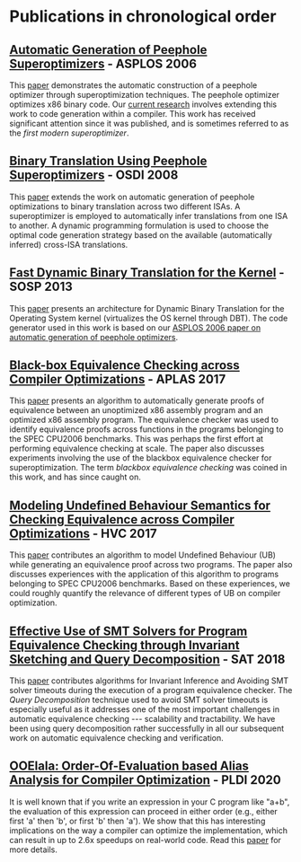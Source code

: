 # Publications in chronological order

## [Automatic Generation of Peephole Superoptimizers](https://raw.githubusercontent.com/compilerai/compilerai-publications/master/asplos06.pdf) - ASPLOS 2006
This [paper](https://raw.githubusercontent.com/compilerai/compilerai-publications/master/asplos06.pdf) demonstrates the automatic construction of a peephole optimizer
through superoptimization techniques.  The peephole optimizer optimizes
x86 binary code.  Our [current research](http://compiler.ai) involves
extending this work to code generation within a compiler.  This work
has received significant attention since it was published, and is sometimes
referred to as the *first modern superoptimizer*.

## [Binary Translation Using Peephole Superoptimizers](https://raw.githubusercontent.com/compilerai/compilerai-publications/master/osdi08.pdf) - OSDI 2008
This [paper](https://raw.githubusercontent.com/compilerai/compilerai-publications/master/osdi08.pdf)
extends the work on automatic generation of peephole optimizations to
binary translation across two different ISAs. A superoptimizer is employed
to automatically infer translations from one ISA to another.  A dynamic
programming formulation is used to choose the optimal code generation
strategy based on the available (automatically inferred) cross-ISA translations.

## [Fast Dynamic Binary Translation for the Kernel](https://raw.githubusercontent.com/compilerai/compilerai-publications/master/btkernel.pdf) - SOSP 2013
This [paper](https://raw.githubusercontent.com/compilerai/compilerai-publications/master/btkernel.pdf)
presents an architecture for Dynamic Binary Translation for the Operating System kernel (virtualizes the OS kernel through DBT). The code generator used in this work is based on our [ASPLOS 2006 paper on automatic generation of peephole optimizers](https://raw.githubusercontent.com/compilerai/compilerai-publications/master/asplos06.pdf).

## [Black-box Equivalence Checking across Compiler Optimizations](https://raw.githubusercontent.com/compilerai/compilerai-publications/master/btkernel.pdf) - APLAS 2017
This [paper](https://raw.githubusercontent.com/compilerai/compilerai-publications/master/btkernel.pdf)
presents an algorithm to automatically generate proofs of equivalence between
an unoptimized x86 assembly program and an optimized x86 assembly program.
The equivalence checker was used to identify equivalence proofs across
functions in the programs belonging to the SPEC CPU2006 benchmarks. This was
perhaps the first effort at performing equivalence checking at scale. The paper
also discusses experiments involving the use of the blackbox equivalence checker
for superoptimization. The term *blackbox equivalence checking* was coined in
this work, and has since caught on.

## [Modeling Undefined Behaviour Semantics for Checking Equivalence across Compiler Optimizations](https://raw.githubusercontent.com/compilerai/compilerai-publications/master/hvc17.pdf) - HVC 2017
This [paper](https://raw.githubusercontent.com/compilerai/compilerai-publications/master/hvc17.pdf)
contributes an algorithm to model Undefined Behaviour (UB) while generating an
equivalence proof across two programs. The paper also discusses experiences with
the application of this algorithm to programs belonging to SPEC CPU2006
benchmarks. Based on these experiences, we could roughly quantify the relevance
of different types of UB on compiler optimization.

## [Effective Use of SMT Solvers for Program Equivalence Checking through Invariant Sketching and Query Decomposition](https://raw.githubusercontent.com/compilerai/compilerai-publications/master/sat18.pdf) - SAT 2018
This [paper](https://raw.githubusercontent.com/compilerai/compilerai-publications/master/sat18.pdf)
contributes algorithms for Invariant Inference and Avoiding SMT solver timeouts
during the execution of a program equivalence checker. The *Query Decomposition*
technique used to avoid SMT solver timeouts is especially useful as it
addresses one of the most important challenges in automatic equivalence
checking --- scalability and tractability.  We have been using
query decomposition rather successfully in all our subsequent work on automatic
equivalence checking and verification.

## [OOElala: Order-Of-Evaluation based Alias Analysis for Compiler Optimization](https://raw.githubusercontent.com/compilerai/compilerai-publications/master/ooelala.pdf) - PLDI 2020
It is well known that if you write an expression in your C
program like "a+b", the evaluation of this expression can proceed in
either order (e.g., either first 'a' then 'b', or first 'b' then 'a').
We show that this has interesting implications on the way a compiler
can optimize the implementation, which can result in up to 2.6x
speedups on real-world code. Read this
[paper](https://raw.githubusercontent.com/compilerai/compilerai-publications/master/ooelala.pdf) for more details.
